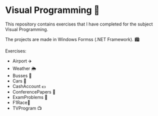 # Visual Programming :notebook_with_decorative_cover:

This repository contains exercises that I have completed for the subject Visual Programming.

The projects are made in Windows Formss (.NET Framework). :cityscape:

Exercises:
- Airport :airplane:
- Weather :sun_behind_rain_cloud:
- Busses :bus:
- Cars :car:
- CashAccount :dollar:
- ConferencePapers :page_facing_up:
- ExamProblems :bookmark_tabs:
- F1Race:checkered_flag:
- TVProgram :tv:

